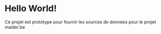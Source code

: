 # Hello World!

Ce projet est prototype pour fournir les sources de données pour le projet maider.be
